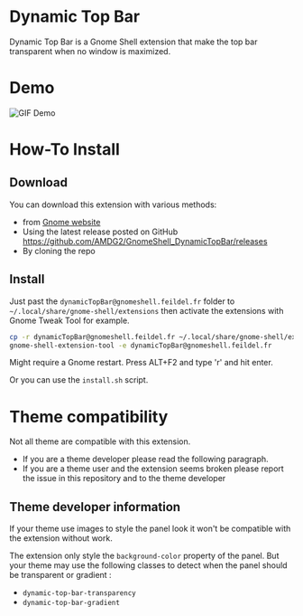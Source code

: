 Dynamic Top Bar
===============

Dynamic Top Bar is a Gnome Shell extension
that make the top bar transparent when no
window is maximized.

Demo
====
![GIF Demo](https://feildel.fr/gnome-shell/dynamic-status-bar.gif)

How-To Install
==============

Download
--------
You can download this extension with various methods:

- from [Gnome website](https://extensions.gnome.org/extension/885/dynamic-top-bar/)
- Using the latest release posted on GitHub https://github.com/AMDG2/GnomeShell_DynamicTopBar/releases
- By cloning the repo

Install
-------
Just past the `dynamicTopBar@gnomeshell.feildel.fr`
folder to `~/.local/share/gnome-shell/extensions`
then activate the extensions with Gnome Tweak Tool
for example.

```bash
cp -r dynamicTopBar@gnomeshell.feildel.fr ~/.local/share/gnome-shell/extensions
gnome-shell-extension-tool -e dynamicTopBar@gnomeshell.feildel.fr
```
Might require a Gnome restart. Press ALT+F2 and type 'r' and hit enter.

Or you can use the `install.sh` script.

Theme compatibility
===================

Not all theme are compatible with this extension.

- If you are a theme developer please read the following paragraph.
- If you are a theme user and the extension seems broken please report the issue in this repository and to the theme developer

Theme developer information
----------------------------

If your theme use images to style the panel look it won't be compatible with the extension without work.

The extension only style the `background-color` property of the panel. But your theme may use the following classes to detect when the panel should be transparent or gradient :

- `dynamic-top-bar-transparency`
- `dynamic-top-bar-gradient`
